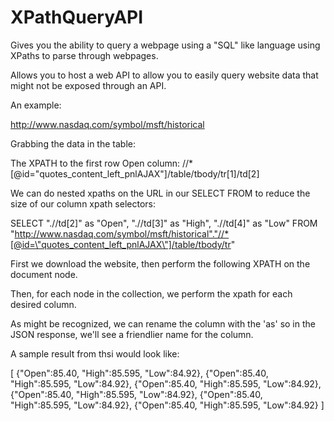 # XPathQueryAPI
Gives you the ability to query a webpage using a "SQL" like language using XPaths to parse through webpages. 


Allows you to host a web API to allow you to easily query website data that might not be exposed through an API. 

An example:

http://www.nasdaq.com/symbol/msft/historical

Grabbing the data in the table:

The XPATH to the first row Open column:
//*[@id="quotes_content_left_pnlAJAX"]/table/tbody/tr[1]/td[2]

We can do nested xpaths on the URL in our SELECT FROM to reduce the size of our column xpath selectors:

SELECT 
    ".//td[2]" as "Open",
    ".//td[3]" as "High",
    ".//td[4]" as "Low"
FROM 
    "http://www.nasdaq.com/symbol/msft/historical"."//*[@id=\"quotes_content_left_pnlAJAX\"]/table/tbody/tr"


First we download the website, then perform the following XPATH on the document node.

Then, for each node in the collection, we perform the xpath for each desired column.

As might be recognized, we can rename the column with the 'as' so in the JSON response, we'll see a friendlier name for the column.

A sample result from thsi would look like:

[
    {"Open":85.40, "High":85.595, "Low":84.92},
    {"Open":85.40, "High":85.595, "Low":84.92},
    {"Open":85.40, "High":85.595, "Low":84.92},
    {"Open":85.40, "High":85.595, "Low":84.92},
    {"Open":85.40, "High":85.595, "Low":84.92},
    {"Open":85.40, "High":85.595, "Low":84.92}
]

